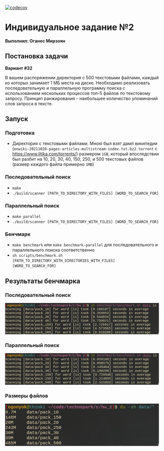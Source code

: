 [![codecov](https://codecov.io/gh/technopark-senago/hw_2/branch/develop/graph/badge.svg?token=RI3E6LSV3U)](https://codecov.io/gh/technopark-senago/hw_2)

# Индивидуальное задание №2
**Выполнил: Оганес Мирзоян**

## Постановка задачи 
**Вариант #32**

В вашем распоряжении директория с 500 текстовыми файлами, каждый из которых занимает 1 МБ места на диске. Необходимо реализовать последовательную и параллельную программу поиска с использованием нескольких процессов топ-5 файлов по текстовому запросу. Принцип ранжирования – наибольшее количество упоминаний слов запроса в тексте.

## Запуск
### Подготовка
- Директория с текстовыми файлами. Мною был взят дамп википедии (`enwiki-20211020-pages-articles-multistream-index.txt.bz2.torrent` c https://www.litika.com/torrents/) размером `1GB`, который впоследствии был разбит на 10, 20, 30, 40, 150, 250, и 500 текстовых файлов (размер каждого файла примерно `1MB`)

### Последовательный поиск
- `make`
- `./build/scanner [PATH_TO_DIRECTORY_WITH_FILES] [WORD_TO_SEARCH_FOR]`

### Параллельный поиск
- `make parallel`
- `./build/scanner [PATH_TO_DIRECTORY_WITH_FILES] [WORD_TO_SEARCH_FOR]`

### Бенчмарк
- `make benchmark` или `make benchmark-parallel` для последовательного и параллельного поиска соответственно
- `sh scripts/benchmark.sh [PATH_TO_DIRECTORY_WITH_DIRECTORIES_WITH_FILES] [WORD_TO_SEARCH_FOR]`

## Результаты бенчмарка
### Последовательный поиск
![последовательный поиск](static/media/benchmark-sequential.png)

### Параллельный поиск
![параллельный поиск](static/media/benchmark-multiprocess.png)

### Размеры файлов
![размеры файлов](static/media/data_packs.png)
